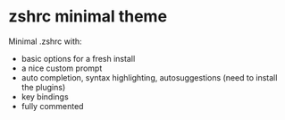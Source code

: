 # zshrc minimal theme
Minimal .zshrc with:
- basic options for a fresh install
- a nice custom prompt
- auto completion, syntax highlighting, autosuggestions (need to install the plugins)
- key bindings
- fully commented

